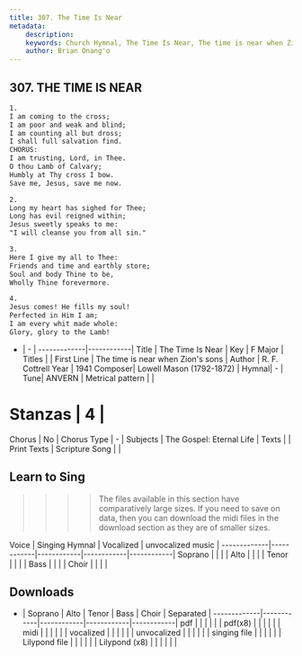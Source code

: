 ```yaml
---
title: 307. The Time Is Near
metadata:
    description: 
    keywords: Church Hymnal, The Time Is Near, The time is near when Zion's sons, 
    author: Brian Onang'o
---
```



## 307. THE TIME IS NEAR

```txt
1.
I am coming to the cross;
I am poor and weak and blind;
I am counting all but dross;
I shall full salvation find.
CHORUS:
I am trusting, Lord, in Thee.
O thou Lamb of Calvary;
Humbly at Thy cross I bow.
Save me, Jesus, save me now.

2.
Long my heart has sighed for Thee;
Long has evil reigned within;
Jesus sweetly speaks to me:
"I will cleanse you from all sin."

3.
Here I give my all to Thee:
Friends and time and earthly store;
Soul and body Thine to be,
Wholly Thine forevermore.

4.
Jesus comes! He fills my soul!
Perfected in Him I am;
I am every whit made whole:
Glory, glory to the Lamb!
```

- |   -  |
-------------|------------|
Title | The Time Is Near |
Key | F Major |
Titles |  |
First Line | The time is near when Zion's sons |
Author | R. F. Cottrell
Year | 1941
Composer| Lowell Mason (1792-1872) |
Hymnal|  - |
Tune| ANVERN |
Metrical pattern | |
# Stanzas | 4 |
Chorus | No |
Chorus Type | - |
Subjects | The Gospel: Eternal Life |
Texts |  |
Print Texts | 
Scripture Song |  |
  
## Learn to Sing

>>>> The files available in this section have comparatively large sizes. If you need to save on data, then you can download the midi files in the download section as they are of smaller sizes.

Voice |  Singing Hymnal | Vocalized | unvocalized music |
-------------|------------|------------|------------|------------|
Soprano | | | |
Alto | | | |
Tenor | | | |
Bass | | | |
Choir | | | |

## Downloads

- |  Soprano | Alto | Tenor | Bass | Choir | Separated |
-------------|------------|------------|------------|------------|
pdf | | | | | |
pdf(x8) | | | | | |
midi | | | | | |
vocalized | | | | | |
unvocalized | | | | | |
singing file | | | | | |
Lilypond file | | | | | |
Lilypond (x8) | | | | | |
  